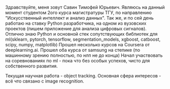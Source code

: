 Здравствуйте, меня зовут Савин Тимофей Юрьевич.
Являюсь на данный момент студентом 2ого курса магистратуры ТГУ, по направлению "Искусственный интеллект и анализ данных".
Так же, и по сей день работаю на ставку Python разработчика, на одном из вузовских проектов (пишем приложение для анализа цифровых сигналов).
Отлично знаю Python и основной стек сопутствующих библиотек для ml(sklearn, pytorch, tensorflow, segmentation_models, xgboost, catboost, scipy, numpy, matplotlib)
Прошел несколько курсов на Coursera от deeplearning.ai.
Прошел оба курса от samsung на степике (по машинному зрению полностью, по нлп не до конца)
Начал участвовать на соревнованиях по ml - пока что без особых успехов, чисто для собственного развития.

Текущая научная работа - object tracking. 
Основная сфера интересов - всё что связано с image recognition. 
